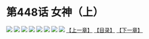 # 第448话 女神（上）
![](https://mhpic.xiaomingtaiji.net/comic/D/斗破苍穹拆分版/448话/1.jpg-zymk.middle.webp)
![](https://mhpic.xiaomingtaiji.net/comic/D/斗破苍穹拆分版/448话/2.jpg-zymk.middle.webp)
![](https://mhpic.xiaomingtaiji.net/comic/D/斗破苍穹拆分版/448话/3.jpg-zymk.middle.webp)
![](https://mhpic.xiaomingtaiji.net/comic/D/斗破苍穹拆分版/448话/4.jpg-zymk.middle.webp)
![](https://mhpic.xiaomingtaiji.net/comic/D/斗破苍穹拆分版/448话/5.jpg-zymk.middle.webp)
![](https://mhpic.xiaomingtaiji.net/comic/D/斗破苍穹拆分版/448话/6.jpg-zymk.middle.webp)
![](https://mhpic.xiaomingtaiji.net/comic/D/斗破苍穹拆分版/448话/7.jpg-zymk.middle.webp)
![](https://mhpic.xiaomingtaiji.net/comic/D/斗破苍穹拆分版/448话/8.jpg-zymk.middle.webp)
[【上一章】](./447.md)
[【目录】](./README.md)
[【下一章】](./449.md)
